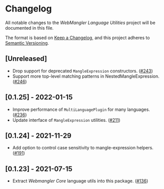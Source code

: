# Changelog

All notable changes to the _WebMangler Language Utilities_ project will be
documented in this file.

The format is based on [Keep a Changelog], and this project adheres to [Semantic
Versioning].

## [Unreleased]

- Drop support for deprecated `MangleExpression` constructors. ([#243])
- Support more top-level matching patterns in NestedMangleExpression. ([#246])

## [0.1.25] - 2022-01-15

- Improve performance of `MultiLanguagePlugin` for many languages. ([#236])
- Update interface of `MangleExpression` utilities. ([#211])

## [0.1.24] - 2021-11-29

- Add option to control case sensitivity to mangle-expression helpers. ([#191])

## [0.1.23] - 2021-07-15

- Extract _Webmangler Core_ language utils into this package. ([#136])

[#136]: https://github.com/ericcornelissen/webmangler/pull/136
[#191]: https://github.com/ericcornelissen/webmangler/pull/191
[#211]: https://github.com/ericcornelissen/webmangler/pull/211
[#236]: https://github.com/ericcornelissen/webmangler/pull/236
[#243]: https://github.com/ericcornelissen/webmangler/pull/243
[#246]: https://github.com/ericcornelissen/webmangler/pull/246
[keep a changelog]: https://keepachangelog.com/en/1.0.0/ "Keep a CHANGELOG"
[semantic versioning]: https://semver.org/spec/v2.0.0.html "Semantic versioning"
